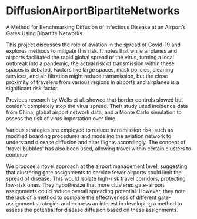 # DiffusionAirportBipartiteNetworks
A Method for Benchmarking Diffusion of Infectious Disease at an Airport’s Gates Using Bipartite Networks

This project discusses the role of aviation in the spread of Covid-19 and explores methods to mitigate this risk. It notes that while airplanes and airports facilitated the rapid global spread of the virus, turning a local outbreak into a pandemic, the actual risk of transmission within these spaces is debated. Factors like large spaces, mask policies, cleaning services, and air filtration might reduce transmission, but the close proximity of travelers from various regions in airports and airplanes is a significant risk factor.

Previous research by Wells et al. showed that border controls slowed but couldn't completely stop the virus spread. Their study used incidence data from China, global airport network data, and a Monte Carlo simulation to assess the risk of virus importation over time.

Various strategies are employed to reduce transmission risk, such as modified boarding procedures and modeling the aviation network to understand disease diffusion and alter flights accordingly. The concept of 'travel bubbles' has also been used, allowing travel within certain clusters to continue.

We propose a novel approach at the airport management level, suggesting that clustering gate assignments to service fewer airports could limit the spread of disease. This would isolate high-risk travel corridors, protecting low-risk ones. They hypothesize that more clustered gate-airport assignments could reduce overall spreading potential. However, they note the lack of a method to compare the effectiveness of different gate-assignment strategies and express an interest in developing a method to assess the potential for disease diffusion based on these assignments.
